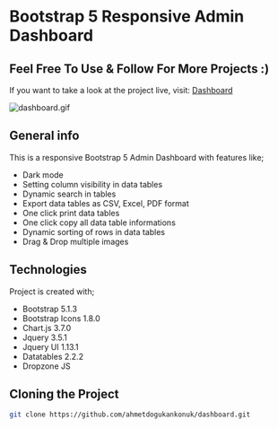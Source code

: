 # Bootstrap 5 Responsive Admin Dashboard 
## Feel Free To Use & Follow For More Projects :)

If you want to take a look at the project live, visit: [Dashboard](https://adk-cms-dashboard.netlify.app/)

![dashboard.gif](dashboard.gif)


## General info

This is a responsive Bootstrap 5 Admin Dashboard with features like;

* Dark mode
* Setting column visibility in data tables
* Dynamic search in tables
* Export data tables as CSV, Excel, PDF format
* One click print data tables
* One click copy all data table informations
* Dynamic sorting of rows in data tables
* Drag & Drop multiple images

## Technologies

Project is created with;

* Bootstrap 5.1.3
* Bootstrap Icons 1.8.0
* Chart.js 3.7.0
* Jquery 3.5.1
* Jquery UI 1.13.1
* Datatables 2.2.2
* Dropzone JS

## Cloning the Project

```bash
git clone https://github.com/ahmetdogukankonuk/dashboard.git
```